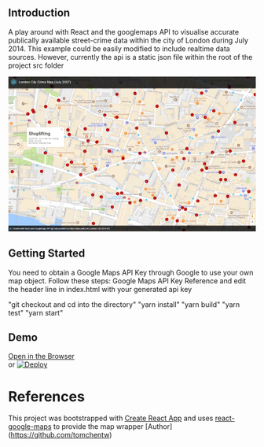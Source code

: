 ## Introduction
A play around with React and the googlemaps API to visualise accurate publically available street-crime data within the city of London during July 2014.
This example could be easily modified to include realtime data sources.  However, currently the api is a static json file within the root of the project src folder

![crime-map-london-city](https://github.com/markhobbs/crime-map-london-city/blob/master/cmlc-thumb.png)

## Getting Started
You need to obtain a Google Maps API Key through Google to use your own map object. Follow these steps: Google Maps API Key Reference and edit the header line in index.html with your generated api key

"git checkout and cd into the directory"
"yarn install"
"yarn build"
"yarn test"
"yarn start"

## Demo
[Open in the Browser](https://crime-map-london-city.herokuapp.com) <br /> or [![Deploy](https://www.herokucdn.com/deploy/button.svg)](https://heroku.com/deploy)

# References
This project was bootstrapped with [Create React App](https://github.com/facebookincubator/create-react-app) and uses [react-google-maps](https://www.npmjs.com/package/react-google-maps) to provide the map wrapper [Author] (https://github.com/tomchentw)

